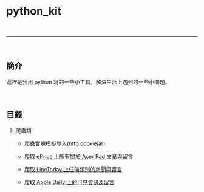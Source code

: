 # python_kit

<br>

--------------------------

<br>

## 簡介

這裡是我用 python 寫的一些小工具，解決生活上遇到的一些小問題。

<br>

## 目錄

1. 爬蟲類

    *   [爬蟲實現模擬登入(http.cookiejar)](./Crawler/MockLogin)
    
    *   [爬取 ePrice 上所有關於 Acer Pad 文章與留言](Crawler/ePriceAcerPad)

    *   [爬取 LineToday 上任何類別的新聞與留言](Crawler/lineTodayNews)
    
    *   [爬取 Apple Daily 上的可見資訊及留言](Crawler/appleDaily)